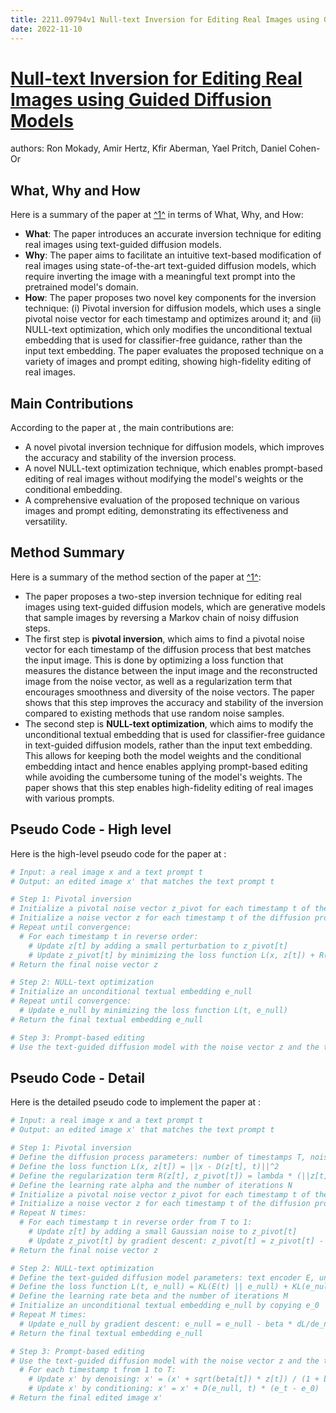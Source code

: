 ```yaml
---
title: 2211.09794v1 Null-text Inversion for Editing Real Images using Guided Diffusion Models
date: 2022-11-10
---
```


# [Null-text Inversion for Editing Real Images using Guided Diffusion Models](http://arxiv.org/abs/2211.09794v1)

authors: Ron Mokady, Amir Hertz, Kfir Aberman, Yael Pritch, Daniel Cohen-Or


## What, Why and How

[1]: https://arxiv.org/abs/2211.09794 "[2211.09794] Null-text Inversion for Editing Real Images using Guided ..."
[2]: https://arxiv.org/abs/2111.09794 "[2111.09794] A Survey of Zero-shot Generalisation in Deep ... - arXiv.org"
[3]: https://arxiv-export1.library.cornell.edu/abs/2211.09794?context=cs.CV "[2211.09794] Null-text Inversion for Editing Real Images using Guided ..."

Here is a summary of the paper at [^1^][1] in terms of What, Why, and How:

- **What**: The paper introduces an accurate inversion technique for editing real images using text-guided diffusion models.
- **Why**: The paper aims to facilitate an intuitive text-based modification of real images using state-of-the-art text-guided diffusion models, which require inverting the image with a meaningful text prompt into the pretrained model's domain.
- **How**: The paper proposes two novel key components for the inversion technique: (i) Pivotal inversion for diffusion models, which uses a single pivotal noise vector for each timestamp and optimizes around it; and (ii) NULL-text optimization, which only modifies the unconditional textual embedding that is used for classifier-free guidance, rather than the input text embedding. The paper evaluates the proposed technique on a variety of images and prompt editing, showing high-fidelity editing of real images.

## Main Contributions

According to the paper at , the main contributions are:

- A novel pivotal inversion technique for diffusion models, which improves the accuracy and stability of the inversion process.
- A novel NULL-text optimization technique, which enables prompt-based editing of real images without modifying the model's weights or the conditional embedding.
- A comprehensive evaluation of the proposed technique on various images and prompt editing, demonstrating its effectiveness and versatility.

## Method Summary

[1]: https://arxiv.org/abs/2211.09794 "[2211.09794] Null-text Inversion for Editing Real Images ... - arXiv.org"
[2]: https://arxiv.org/abs/2111.09794v1 "A Survey of Generalisation in Deep Reinforcement Learning"
[3]: https://arxiv-export1.library.cornell.edu/abs/2211.09794?context=cs.CV "[2211.09794] Null-text Inversion for Editing Real Images using Guided ..."

Here is a summary of the method section of the paper at [^1^][1]:

- The paper proposes a two-step inversion technique for editing real images using text-guided diffusion models, which are generative models that sample images by reversing a Markov chain of noisy diffusion steps.
- The first step is **pivotal inversion**, which aims to find a pivotal noise vector for each timestamp of the diffusion process that best matches the input image. This is done by optimizing a loss function that measures the distance between the input image and the reconstructed image from the noise vector, as well as a regularization term that encourages smoothness and diversity of the noise vectors. The paper shows that this step improves the accuracy and stability of the inversion compared to existing methods that use random noise samples.
- The second step is **NULL-text optimization**, which aims to modify the unconditional textual embedding that is used for classifier-free guidance in text-guided diffusion models, rather than the input text embedding. This allows for keeping both the model weights and the conditional embedding intact and hence enables applying prompt-based editing while avoiding the cumbersome tuning of the model's weights. The paper shows that this step enables high-fidelity editing of real images with various prompts.

## Pseudo Code - High level

Here is the high-level pseudo code for the paper at :

```python
# Input: a real image x and a text prompt t
# Output: an edited image x' that matches the text prompt t

# Step 1: Pivotal inversion
# Initialize a pivotal noise vector z_pivot for each timestamp t of the diffusion process
# Initialize a noise vector z for each timestamp t of the diffusion process
# Repeat until convergence:
  # For each timestamp t in reverse order:
    # Update z[t] by adding a small perturbation to z_pivot[t]
    # Update z_pivot[t] by minimizing the loss function L(x, z[t]) + R(z[t], z_pivot[t])
# Return the final noise vector z

# Step 2: NULL-text optimization
# Initialize an unconditional textual embedding e_null
# Repeat until convergence:
  # Update e_null by minimizing the loss function L(t, e_null)
# Return the final textual embedding e_null

# Step 3: Prompt-based editing
# Use the text-guided diffusion model with the noise vector z and the textual embedding e_null to generate an edited image x' that matches the text prompt t
```

## Pseudo Code - Detail

Here is the detailed pseudo code to implement the paper at :

```python
# Input: a real image x and a text prompt t
# Output: an edited image x' that matches the text prompt t

# Step 1: Pivotal inversion
# Define the diffusion process parameters: number of timestamps T, noise level schedule beta[t], diffusion model D
# Define the loss function L(x, z[t]) = ||x - D(z[t], t)||^2
# Define the regularization term R(z[t], z_pivot[t]) = lambda * (||z[t] - z_pivot[t]||^2 + ||z[t+1] - z_pivot[t+1]||^2)
# Define the learning rate alpha and the number of iterations N
# Initialize a pivotal noise vector z_pivot for each timestamp t of the diffusion process by sampling from N(0, I)
# Initialize a noise vector z for each timestamp t of the diffusion process by copying z_pivot
# Repeat N times:
  # For each timestamp t in reverse order from T to 1:
    # Update z[t] by adding a small Gaussian noise to z_pivot[t]
    # Update z_pivot[t] by gradient descent: z_pivot[t] = z_pivot[t] - alpha * dL/dz_pivot[t]
# Return the final noise vector z

# Step 2: NULL-text optimization
# Define the text-guided diffusion model parameters: text encoder E, unconditional textual embedding e_0, conditional textual embedding e_t
# Define the loss function L(t, e_null) = KL(E(t) || e_null) + KL(e_null || e_0)
# Define the learning rate beta and the number of iterations M
# Initialize an unconditional textual embedding e_null by copying e_0
# Repeat M times:
  # Update e_null by gradient descent: e_null = e_null - beta * dL/de_null
# Return the final textual embedding e_null

# Step 3: Prompt-based editing
# Use the text-guided diffusion model with the noise vector z and the textual embedding e_null to generate an edited image x' that matches the text prompt t by reversing the diffusion process:
  # For each timestamp t from 1 to T:
    # Update x' by denoising: x' = (x' + sqrt(beta[t]) * z[t]) / (1 + beta[t])
    # Update x' by conditioning: x' = x' + D(e_null, t) * (e_t - e_0)
# Return the final edited image x'
```